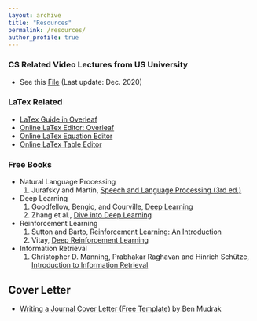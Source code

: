 ```yaml
---
layout: archive
title: "Resources"
permalink: /resources/
author_profile: true
---
```


### CS Related Video Lectures from US University
* See this [File](../files/Open_Course.pdf) (Last update: Dec. 2020)

### LaTex Related
* [LaTex Guide in Overleaf](https://www.overleaf.com/learn)
* [Online LaTex Editor: Overleaf](https://www.overleaf.com/)
* [Online LaTex Equation Editor](https://latex.codecogs.com/legacy/eqneditor/editor.php)
* [Online LaTex Table Editor](https://www.latex-tables.com/)

### Free Books
* Natural Language Processing
	1. Jurafsky and Martin, [Speech and Language Processing (3rd ed.)](https://web.stanford.edu/~jurafsky/slp3/)
* Deep Learning
	1. Goodfellow, Bengio, and Courville, [Deep Learning](https://www.deeplearningbook.org/)
	2. Zhang et al., [Dive into Deep Learning](https://d2l.ai/)
* Reinforcement Learning
	1. Sutton and Barto, [Reinforcement Learning: An Introduction](http://incompleteideas.net/book/the-book.html)
	2. Vitay, [Deep Reinforcement Learning](https://julien-vitay.net/deeprl/)
* Information Retrieval
	1. Christopher D. Manning, Prabhakar Raghavan and Hinrich Schütze, [Introduction to Information Retrieval](https://nlp.stanford.edu/IR-book/)

## Cover Letter
* [Writing a Journal Cover Letter (Free Template)](https://www.aje.com/arc/writing-cover-letter/) by Ben Mudrak



